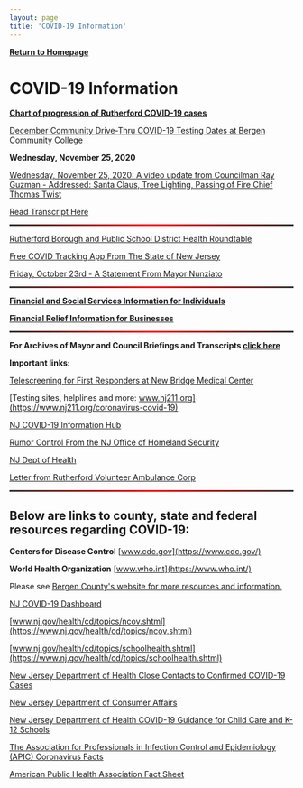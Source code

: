 ```yaml
---
layout: page
title: 'COVID-19 Information'
---
```


<style>
  hr {
    background: red;
    background-image: linear-gradient(to right, #333, red, #333);
    border: 0;
    height: 3px;
    width: 100%;
  }
</style>

[**Return to Homepage**](/)


# COVID-19 Information

[**Chart of progression of Rutherford COVID-19 cases**](charts/)

[December Community Drive-Thru COVID-19 Testing Dates at Bergen Community College](https://storage.googleapis.com/static.rutherford-nj.com/covid/Winter_Month_of_December_2020.pdf)

**Wednesday, November 25, 2020**

[Wednesday, November 25, 2020: A video update from Councilman Ray Guzman - Addressed: Santa Claus, Tree Lighting, Passing of Fire Chief Thomas Twist](https://youtu.be/Lvm0zNGuZAM)

[Read Transcript Here](https://storage.googleapis.com/static.rutherford-nj.com/covid/November%2025%20Ray%20Guzman%20(1).pdf)

---

[Rutherford Borough and Public School District Health Roundtable](https://youtu.be/vNacE-qW64w)

[Free COVID Tracking App From The State of New Jersey](https://covid19.nj.gov/pages/app)

[Friday, October 23rd - A Statement From Mayor Nunziato](https://storage.googleapis.com/static.rutherford-nj.com/covid/Oct%2023%20Frank%20Nunziato.pdf)

---

[**Financial and Social Services Information for Individuals**](financial-info-individuals/)

[**Financial Relief Information for Businesses**](business-information/)

---

**For Archives of Mayor and Council Briefings and Transcripts [click here](archives/)**



**Important links:** 

[Telescreening for First Responders at New Bridge Medical Center](https://www.newbridgehealth.org/bergen-covid19-screening/)

[Testing sites, helplines and more: www.nj211.org](https://www.nj211.org/coronavirus-covid-19)

[NJ COVID-19 Information Hub](https://covid19.nj.gov/)

[Rumor Control From the NJ Office of Homeland Security](https://www.njhomelandsecurity.gov/covid19)

[NJ Dept of Health](https://www.nj.gov/health/)

[Letter from Rutherford Volunteer Ambulance Corp](https://storage.googleapis.com/static.rutherford-nj.com/covid/EMS%20Statement.docx.pdf)

---


## Below are links to county, state and federal resources regarding COVID-19:


**Centers for Disease Control** [www.cdc.gov](https://www.cdc.gov/)

**World Health Organization** [www.who.int](https://www.who.int/)

Please see [Bergen County's website for more resources and information.](https://www.co.bergen.nj.us/health-promotion/2019-novel-corona-virus) 

[NJ COVID-19 Dashboard](https://www.nj.gov/health/cd/topics/covid2019_dashboard.shtml)

[www.nj.gov/health/cd/topics/ncov.shtml](https://www.nj.gov/health/cd/topics/ncov.shtml)

[www.nj.gov/health/cd/topics/schoolhealth.shtml](https://www.nj.gov/health/cd/topics/schoolhealth.shtml)

[New Jersey Department of Health Close Contacts to Confirmed COVID-19 Cases](https://storage.googleapis.com/static.rutherford-nj.com/covid/FAQs_For_Close_Contacts_and_People_Being_Tested_3_15_20.108128.pdf)

[New Jersey Department of Consumer Affairs](https://www.njconsumeraffairs.gov/COVID19/Pages/default.aspx)

[New Jersey Department of Health
COVID-19 Guidance for Child Care and K-12 Schools](https://storage.googleapis.com/static.rutherford-nj.com/covid/COVID19_schools_FINAL_3.2.20.pdf)

[The Association for Professionals in Infection Control and Epidemiology (APIC) Coronavirus Facts](https://storage.googleapis.com/static.rutherford-nj.com/covid/02420_Coronavirus_HiresNoBleed.pdf)

[American Public Health Association Fact Sheet](https://storage.googleapis.com/static.rutherford-nj.com/covid/GetReady-2019nCovFactSheet.pdf)
